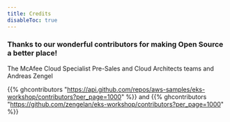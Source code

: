 ```yaml
---
title: Credits
disableToc: true
---
```


### Thanks to our wonderful contributors <i class="fas fa-heart"></i> for making Open Source a better place!

The McAfee Cloud Specialist Pre-Sales and Cloud Architects teams and Andreas Zengel

<!---
note: change the url to match the new repo... using old repo as an example placeholder
--->

{{% ghcontributors "https://api.github.com/repos/aws-samples/eks-workshop/contributors?per_page=1000" %}}
and
{{% ghcontributors "https://github.com/zengelan/eks-workshop/contributors?per_page=1000" %}}
